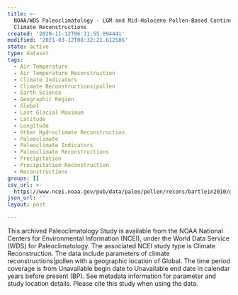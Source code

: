```yaml
---
title: >-
  NOAA/WDS Paleoclimatology - LGM and Mid-Holocene Pollen-Based Continental
  Climate Reconstructions
created: '2020-11-12T06:11:55.094441'
modified: '2021-03-12T08:32:21.612586'
state: active
type: dataset
tags:
  - Air Temperature
  - Air Temperature Reconstruction
  - Climate Indicators
  - Climate Reconstructions|pollen
  - Earth Science
  - Geographic Region
  - Global
  - Last Glacial Maximum
  - Latitude
  - Longitude
  - Other Hydroclimate Reconstruction
  - Paleoclimate
  - Paleoclimate Indicators
  - Paleoclimate Reconstructions
  - Precipitation
  - Precipitation Reconstruction
  - Reconstructions
groups: []
csv_url: >-
  https://www.ncei.noaa.gov/pub/data/paleo/pollen/recons/bartlein2010/gdd5_delta_21ka_ALL_grid_2x2.csv
json_url: ''
layout: post

---
```

This archived Paleoclimatology Study is available from the NOAA National Centers for Environmental Information (NCEI), under the World Data Service (WDS) for Paleoclimatology. The associated NCEI study type is Climate Reconstruction. The data include parameters of climate reconstructions|pollen with a geographic location of Global. The time period coverage is from Unavailable begin date to Unavailable end date in calendar years before present (BP). See metadata information for parameter and study location details. Please cite this study when using the data.
